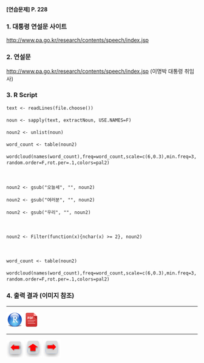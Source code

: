 #### [연습문제] P. 228



### 1. 대통령 연설문 사이트

http://www.pa.go.kr/research/contents/speech/index.jsp



### 2. 연설문

http://www.pa.go.kr/research/contents/speech/index.jsp (이명박 대통령 취임사)



### 3. R Script

```{r}
text <- readLines(file.choose())

noun <- sapply(text, extractNoun, USE.NAMES=F)

noun2 <- unlist(noun) 

word_count <- table(noun2) 

wordcloud(names(word_count),freq=word_count,scale=c(6,0.3),min.freq=3, random.order=F,rot.per=.1,colors=pal2)



noun2 <- gsub("오늘세", "", noun2)

noun2 <- gsub("여러분", "", noun2)

noun2 <- gsub("우리", "", noun2)



noun2 <- Filter(function(x){nchar(x) >= 2}, noun2)



word_count <- table(noun2)

wordcloud(names(word_count),freq=word_count,scale=c(6,0.3),min.freq=3, random.order=F,rot.per=.1,colors=pal2)
```

   

### 4. 출력 결과 (이미지 참조)





------

 [<img src="images/R.png" alt="R" style="zoom:80%;" />](source/solution_228.R) [<img src="images/pdf_image.png" alt="pdf_image" style="zoom:80%;" />](pdf/solution_228.pdf) 

------

[<img src="images/l-arrow.png" alt="l-arrow" style="zoom:67%;" />](ch_8_wordcloud2.html)    [<img src="images/home-arrow.png" alt="home-arrow" style="zoom:67%;" />](index.html)    [<img src="images/r-arrow.png" alt="r-arrow" style="zoom:67%;" />](ch_09_Using_Public_Data.html)

